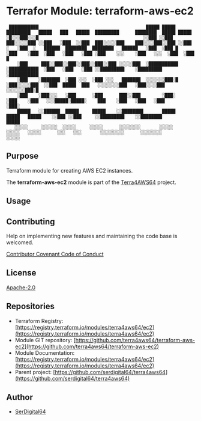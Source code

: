 # Terrafor Module: terraform-aws-ec2

```text
 ███████████                                        █████ █████       █████████   █████   ███   █████  █████████      ████████  █████ █████ 
░█░░░███░░░█                                       ░░███ ░░███       ███░░░░░███ ░░███   ░███  ░░███  ███░░░░░███    ███░░░░███░░███ ░░███  
░   ░███  ░   ██████  ████████  ████████   ██████   ░███  ░███ █    ░███    ░███  ░███   ░███   ░███ ░███    ░░░    ░███   ░░░  ░███  ░███ █
    ░███     ███░░███░░███░░███░░███░░███ ░░░░░███  ░███████████    ░███████████  ░███   ░███   ░███ ░░█████████    ░█████████  ░███████████
    ░███    ░███████  ░███ ░░░  ░███ ░░░   ███████  ░░░░░░░███░█    ░███░░░░░███  ░░███  █████  ███   ░░░░░░░░███   ░███░░░░███ ░░░░░░░███░█
    ░███    ░███░░░   ░███      ░███      ███░░███        ░███░     ░███    ░███   ░░░█████░█████░    ███    ░███   ░███   ░███       ░███░ 
    █████   ░░██████  █████     █████    ░░████████       █████     █████   █████    ░░███ ░░███     ░░█████████    ░░████████        █████ 
   ░░░░░     ░░░░░░  ░░░░░     ░░░░░      ░░░░░░░░       ░░░░░     ░░░░░   ░░░░░      ░░░   ░░░       ░░░░░░░░░      ░░░░░░░░        ░░░░░  
```

## Purpose

Terraform module for creating AWS EC2 instances.

The **terraform-aws-ec2** module is part of the [Terra4AWS64](https://github.com/serdigital64/terra4aws64) project.

## Usage

## Contributing

Help on implementing new features and maintaining the code base is welcomed.

[Contributor Covenant Code of Conduct](https://github.com/serdigital64/terra4aws64/blob/develop/CODE_OF_CONDUCT.md)

## License

[Apache-2.0](https://www.apache.org/licenses/LICENSE-2.0.txt)

## Repositories

- Terraform Registry: [https://registry.terraform.io/modules/terra4aws64/ec2](https://registry.terraform.io/modules/terra4aws64/ec2)
- Module GIT repository: [https://github.com/terra4aws64/terraform-aws-ec2](https://github.com/terra4aws64/terraform-aws-ec2)
- Module Documentation: [https://registry.terraform.io/modules/terra4aws64/ec2](https://registry.terraform.io/modules/terra4aws64/ec2)
- Parent project: [https://github.com/serdigital64/terra4aws64](https://github.com/serdigital64/terra4aws64)

## Author

- [SerDigital64](https://serdigital64.github.io/)
